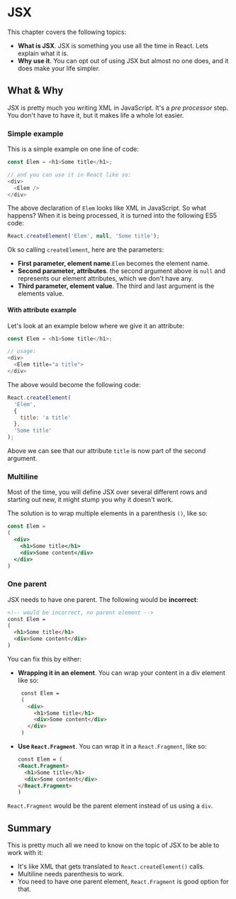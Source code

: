 # JSX

This chapter covers the following topics:

- **What is JSX**. JSX is something you use all the time in React. Lets explain what it is.
- **Why use it**. You can opt out of using JSX but almost no one does, and it does make your life simpler.

## What & Why

JSX is pretty much you writing XML in JavaScript. It's a _pre processor_ step. You don't have to have it, but it makes life a whole lot easier.

### Simple example

This is a simple example on one line of code:

```js
const Elem = <h1>Some title</h1>;

// and you can use it in React like so:
<div>
  <Elem />
</div>
```

The above declaration of `Elem` looks like XML in JavaScript. So what happens? When it is being processed, it is turned into the following ES5 code:

```js
React.createElement('Elem', null, 'Some title');
```

Ok so calling `createElement`, here are the parameters:

- **First parameter, element name**.`Elem` becomes the element name.
- **Second parameter, attributes**. the second argument above is `null` and represents our element attributes, which we don't have any.
- **Third parameter, element value**. The third and last argument is the elements value.

#### With attribute example

Let's look at an example below where we give it an attribute:

```js
const Elem = <h1>Some title</h1>;

// usage:
<div>
  <Elem title="a title">
</div>
```

The above would become the following code:

```js
React.createElement(
  'Elem', 
  { 
    title: 'a title' 
  }, 
  'Some title'
);
```

Above we can see that our attribute `title` is now part of the second argument.

### Multiline

Most of the time, you will define JSX over several different rows and starting out new, it might stump you why it doesn't work.

The solution is to wrap multiple elements in a parenthesis `()`, like so:

```jsx
const Elem =
(
  <div>
    <h1>Some title</h1>
    <div>Some content</div>
  </div>
)
```

### One parent

JSX needs to have one parent. The following would be **incorrect**:

```html
<!-- would be incorrect, no parent element -->
const Elem =
(
  <h1>Some title</h1>
  <div>Some content</div>
)
```

You can fix this by either:

- **Wrapping it in an element**. You can wrap your content in a div element like so:

   ```html
    const Elem =
    (
      <div>
        <h1>Some title</h1>
        <div>Some content</div>
      </div>
    )
    ```

- **Use `React.Fragment`**. You can wrap it in a `React.Fragment`, like so:

    ```html
    const Elem = (
    <React.Fragment>
      <h1>Some title</h1>
      <div>Some content</div>
    </React.Fragment>
    )
    ```

`React.Fragment` would be the parent element  instead of us using a `div`.

## Summary

This is pretty much all we need to know on the topic of JSX to be able to work with it:

- It's like XML that gets translated to `React.createElement()` calls.
- Multiline needs parenthesis to work.
- You need to have one parent element, `React.Fragment` is good option for that.
